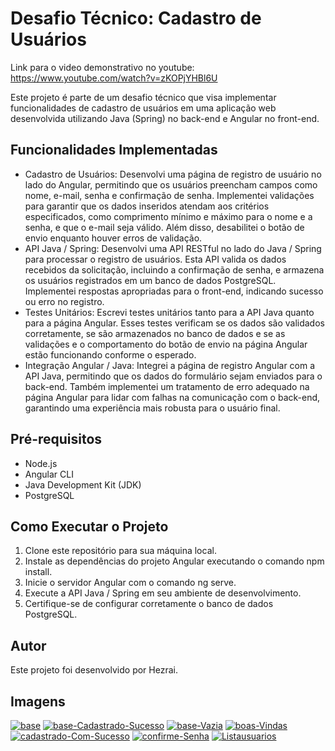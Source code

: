 <!DOCTYPE html>
<html lang="en">
<head>
  <meta charset="UTF-8">
  <meta name="viewport" content="width=device-width, initial-scale=1.0">
 
</head>
<body>
  <h1>Desafio Técnico: Cadastro de Usuários</h1>
 

Link para o video demonstrativo no youtube: https://www.youtube.com/watch?v=zKOPjYHBl6U
 

  
  <p>Este projeto é parte de um desafio técnico que visa implementar funcionalidades de cadastro de usuários em uma aplicação web desenvolvida utilizando Java (Spring) no back-end e Angular no front-end.</p>
  <h2>Funcionalidades Implementadas</h2>
  <ul>
    <li>Cadastro de Usuários: Desenvolvi uma página de registro de usuário no lado do Angular, permitindo que os usuários preencham campos como nome, e-mail, senha e confirmação de senha. Implementei validações para garantir que os dados inseridos atendam aos critérios especificados, como comprimento mínimo e máximo para o nome e a senha, e que o e-mail seja válido. Além disso, desabilitei o botão de envio enquanto houver erros de validação.</li>
    <li>API Java / Spring: Desenvolvi uma API RESTful no lado do Java / Spring para processar o registro de usuários. Esta API valida os dados recebidos da solicitação, incluindo a confirmação de senha, e armazena os usuários registrados em um banco de dados PostgreSQL. Implementei respostas apropriadas para o front-end, indicando sucesso ou erro no registro.</li>
    <li>Testes Unitários: Escrevi testes unitários tanto para a API Java quanto para a página Angular. Esses testes verificam se os dados são validados corretamente, se são armazenados no banco de dados e se as validações e o comportamento do botão de envio na página Angular estão funcionando conforme o esperado.</li>
    <li>Integração Angular / Java: Integrei a página de registro Angular com a API Java, permitindo que os dados do formulário sejam enviados para o back-end. Também implementei um tratamento de erro adequado na página Angular para lidar com falhas na comunicação com o back-end, garantindo uma experiência mais robusta para o usuário final.</li>
  </ul>
  <h2>Pré-requisitos</h2>
  <ul>
    <li>Node.js</li>
    <li>Angular CLI</li>
    <li>Java Development Kit (JDK)</li>
    <li>PostgreSQL</li>
  </ul>
  <h2>Como Executar o Projeto</h2>
  <ol>
    <li>Clone este repositório para sua máquina local.</li>
    <li>Instale as dependências do projeto Angular executando o comando npm install.</li>
    <li>Inicie o servidor Angular com o comando ng serve.</li>
    <li>Execute a API Java / Spring em seu ambiente de desenvolvimento.</li>
    <li>Certifique-se de configurar corretamente o banco de dados PostgreSQL.</li>
  </ol>
  <h2>Autor</h2>
  <p>Este projeto foi desenvolvido por Hezrai.</p>
  <h2>Imagens</h2>
  <a href="https://ibb.co/5kMpH3R"><img src="https://i.ibb.co/C61CGyH/base.png" alt="base" border="0"></a>
<a href="https://ibb.co/0rbsW7r"><img src="https://i.ibb.co/PgHDbLg/base-Cadastrado-Sucesso.png" alt="base-Cadastrado-Sucesso" border="0"></a>
<a href="https://ibb.co/27JVNQW"><img src="https://i.ibb.co/GvmYTLn/base-Vazia.png" alt="base-Vazia" border="0"></a>
<a href="https://ibb.co/1Zt4FkN"><img src="https://i.ibb.co/y0cxHrC/boas-Vindas.png" alt="boas-Vindas" border="0"></a>
<a href="https://ibb.co/3fpr4yF"><img src="https://i.ibb.co/8zrKNDx/cadastrado-Com-Sucesso.png" alt="cadastrado-Com-Sucesso" border="0"></a>
<a href="https://ibb.co/kGC4wXv"><img src="https://i.ibb.co/0nbC6rv/confirme-Senha.png" alt="confirme-Senha" border="0"></a> 
<a href="https://ibb.co/th2WH2D"><img src="https://i.ibb.co/VNCPLCT/Listausuarios.png" alt="Listausuarios" border="0"></a>  
</body>
</html>
